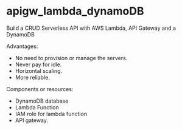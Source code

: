 # apigw_lambda_dynamoDB
 Build a CRUD Serverless API with AWS Lambda, API Gateway and a DynamoDB

Advantages:
* No need to provision or manage the servers.
* Never pay for idle.
* Horizontal scaling.
* More reliable.
  
Components or resources:
* DynamoDB database
* Lambda Function
* IAM role for lambda function
* API gateway.
